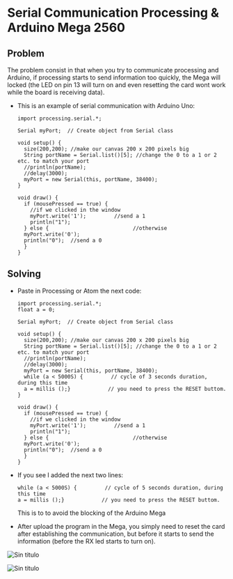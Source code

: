 # Serial Communication Processing & Arduino Mega 2560

## Problem

The problem consist in that when you try to communicate processing and Arduino, if processing starts to send information too quickly, the Mega will locked (the LED on pin 13 will turn on and even resetting the card wont work while the board is receiving data).

- This is an example of serial communication with Arduino Uno:

  ```
  import processing.serial.*;

  Serial myPort;  // Create object from Serial class

  void setup() {      
    size(200,200); //make our canvas 200 x 200 pixels big
    String portName = Serial.list()[5]; //change the 0 to a 1 or 2 etc. to match your port
    //println(portName);
    //delay(3000);
    myPort = new Serial(this, portName, 38400);
  }

  void draw() {
    if (mousePressed == true) {                           
      //if we clicked in the window
      myPort.write('1');         //send a 1
      println("1");   
    } else {                           //otherwise
    myPort.write('0');
    println("0");  //send a 0
    }   
  }
  ```

## Solving

- Paste in Processing or Atom the next code:

  ```
  import processing.serial.*;
  float a = 0;

  Serial myPort;  // Create object from Serial class

  void setup() {      
    size(200,200); //make our canvas 200 x 200 pixels big
    String portName = Serial.list()[5]; //change the 0 to a 1 or 2 etc. to match your port
    //println(portName);
    //delay(3000);
    myPort = new Serial(this, portName, 38400);
    while (a < 5000S) {         // cycle of 3 seconds duration, during this time
    a = millis ();}            // you need to press the RESET buttom.
  }

  void draw() {
    if (mousePressed == true) {                           
      //if we clicked in the window
      myPort.write('1');         //send a 1
      println("1");   
    } else {                           //otherwise
    myPort.write('0');
    println("0");  //send a 0
    }   
  }
  ```

- If you see I added the next two lines:

  ```
  while (a < 5000S) {         // cycle of 5 seconds duration, during this time
  a = millis ();}            // you need to press the RESET buttom.
  ```

  This is to to avoid the blocking of the Arduino Mega

- After upload the program in the Mega, you simply need to reset the card after establishing the communication, but before it starts to send the information (before the RX led starts to turn on).

![Sin titulo](IMG_2444.JPG)

![Sin titulo](IMG_2445.JPG)
